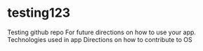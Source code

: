 # testing123
Testing github repo
For future directions on how to use your app.
Technologies used in app
Directions on how to contribute to OS